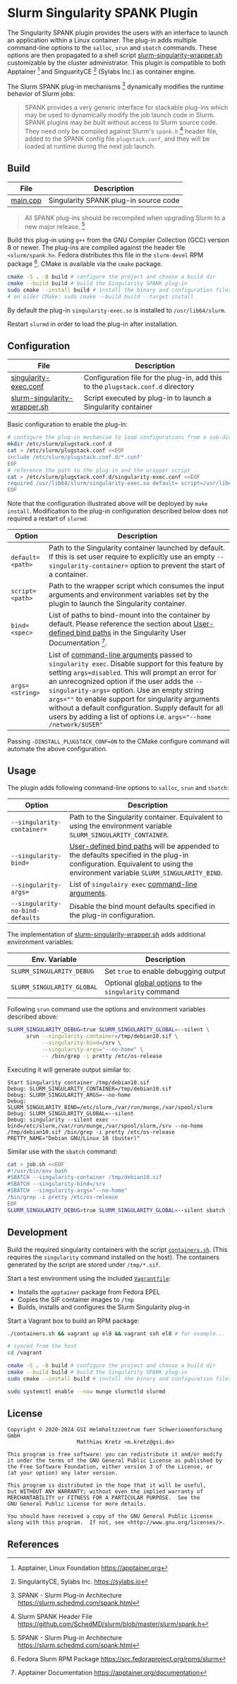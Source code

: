 # Slurm Singularity SPANK Plugin

The Singularity SPANK plugin provides the users with an interface to launch an
application within a Linux container. The plug-in adds multiple command-line
options to the `salloc`, `srun` and `sbatch` commands. These options are then
propagated to a shell script [slurm-singularity-wrapper.sh][98] customizable by
the cluster administrator. This plugin is compatible to both Apptainer [^wtl3M]
and SinguarityCE [^oJ91o] (Sylabs Inc.) as container engine.

The Slurm SPANK plug-in mechanisms [^bk1WA] dynamically modifies the runtime behavior
of Slurm jobs:

> SPANK provides a very generic interface for stackable plug-ins which may be
> used to dynamically modify the job launch code in Slurm. SPANK plugins may be
> built without access to Slurm source code. They need only be compiled against
> Slurm's `spank.h` [^AV7Wy] header file, added to the SPANK config file
> `plugstack.conf`, and they will be loaded at runtime during the next job
> launch.

## Build

File                 | Description
---------------------|---------------------------------------------
[main.cpp](main.cpp) | Singularity SPANK plug-in source code

> All SPANK plug-ins should be recompiled when upgrading Slurm to a new major
> release. [^bk1WA]

Build this plug-in using `g++` from the GNU Compiler Collection (GCC) version 8
or newer. The plug-ins are compiled against the header file `<slurm/spank.h>`.
Fedora distributes this file in the `slurm-devel` RPM package [^DoUiD]. CMake is
available via the `cmake` package.

```sh
cmake -S . -B build # configure the project and choose a build dir
cmake --build build # build the Singularity SPANK plug-in
sudo cmake --install build # install the binary and configuration files
# on older CMake: sudo cmake --build build --target install
```

By default the plug-in `singularity-exec.so` is installed to `/usr/lib64/slurm`.

Restart `slurmd` in order to load the plug-in after installation.

## Configuration

File                               | Description
-----------------------------------|---------------------------------------------
[singularity-exec.conf][99]        | Configuration file for the plug-in, add this to the `plugstack.conf.d` directory
[slurm-singularity-wrapper.sh][98] | Script executed by plug-in to launch a Singularity container

Basic configuration to enable the plug-in:

```bash
# configure the plug-in mechanism to load configurations from a sub-directory
mkdir /etc/slurm/plugstack.conf.d
cat > /etc/slurm/plugstack.conf <<EOF
include /etc/slurm/plugstack.conf.d/*.conf'
EOF
# reference the path to the plug-in and the wrapper script
cat > /etc/slurm/plugstack.conf.d/singularity-exec.conf <<EOF
required /usr/lib64/slurm/singularity-exec.so default= script=/usr/libexec/slurm-singularity-wrapper.sh bind= args=disabled
EOF
```

Note that the configuration illustrated above will be deployed by `make
install`. Modification to the plug-in configuration described below does not
required a restart of `slurmd`:

Option                 | Description
-----------------------|------------------------------------------------
`default=<path>`       | Path to the Singularity container launched by default. If this is set user require to explicitly use an empty `--singularity-container=` option to prevent the start of a container.
`script=<path>`        | Path to the wrapper script which consumes the input arguments and environment variables set by the plugin to launch the Singularity container.
`bind=<spec>`          | List of paths to bind-mount into the container by default. Please reference the section about [User-defined bind paths][95] in the Singularity User Documentation [^E9F6O].
`args=<string>`        | List of [command-line arguments][94] passed to `singularity exec`. Disable support for this feature by setting `args=disabled`. This will prompt an error for an unrecognized option if the user adds the `--singularity-args=` option. Use an empty string `args=""` to enable support for singularity arguments without a default configuration. Supply default for all users by adding a list of options i.e. `args="--home /network/$USER"`

Passing `-DINSTALL_PLUGSTACK_CONF=ON` to the CMake configure command will automate the above configuration.

## Usage

The plugin adds following command-line options to `salloc`, `srun` and `sbatch`:

Option                           | Description
---------------------------------|--------------------------------------
`--singularity-container=`       | Path to the Singularity container. Equivalent to using the environment variable `SLURM_SINGULARITY_CONTAINER`.
`--singularity-bind=`            | [User-defined bind paths][95] will be appended to the defaults specified in the plug-in configuration. Equivalent to using the environment variable `SLURM_SINGULARITY_BIND`.
`--singularity-args=`            | List of `singulairy exec` [command-line arguments][94].
`--singularity-no-bind-defaults` | Disable the bind mount defaults specified in the plug-in configuration.

The implementation of [slurm-singularity-wrapper.sh][98] adds additional environment variables:

Env. Variable                | Description
-----------------------------|-------------------------------------
`SLURM_SINGULARITY_DEBUG`    | Set `true` to enable debugging output
`SLURM_SINGULARITY_GLOBAL`   | Optional [global options][93] to the `singularity` command

Following `srun` command use the options and environment variables described above:

```bash
SLURM_SINGULARITY_DEBUG=true SLURM_SINGULARITY_GLOBAL=--silent \
      srun --singularity-container=/tmp/debian10.sif \
           --singularity-bind=/srv \
           --singularity-args="--no-home" \
           -- /bin/grep -i pretty /etc/os-release
```

Executing it will generate output similar to:

```
Start Singularity container /tmp/debian10.sif
Debug: SLURM_SINGULARITY_CONTAINER=/tmp/debian10.sif
Debug: SLURM_SINGULARITY_ARGS=--no-home
Debug: SLURM_SINGULARITY_BIND=/etc/slurm,/var/run/munge,/var/spool/slurm
Debug: SLURM_SINGULARITY_GLOBAL=--silent
Debug: singularity --silent exec --bind=/etc/slurm,/var/run/munge,/var/spool/slurm,/srv --no-home /tmp/debian10.sif /bin/grep -i pretty /etc/os-release
PRETTY_NAME="Debian GNU/Linux 10 (buster)"
```

Similar use with the `sbatch` command:

```bash
cat > job.sh <<EOF
#!/usr/bin/env bash
#SBATCH --singularity-container /tmp/debian10.sif
#SBATCH --singularity-bind=/srv
#SBATCH --singularity-args="--no-home"
/bin/grep -i pretty /etc/os-release
EOF
SLURM_SINGULARITY_DEBUG=true SLURM_SINGULARITY_GLOBAL=--silent sbatch job.sh
```

## Development

Build the required singularity containers with the script [`containers.sh`][97].
(This requires the `singularity` command installed on the host). The containers
generated by the script are stored under `/tmp/*.sif`.

Start a test environment using the included [`Vagrantfile`][96]:

* Installs the `apptainer` package from Fedora EPEL
* Copies the SIF container images to `/tmp`
* Builds, installs and configures the Slurm Singularity plug-in

Start a Vagrant box to build an RPM package:

```sh
./containers.sh && vagrant up el8 && vagrant ssh el8 # for example...

# synced from the host
cd /vagrant

cmake -S . -B build # configure the project and choose a build dir
cmake --build build # build the Singularity SPANK plug-in
sudo cmake --install build # install the binary and configuration files

sudo systemctl enable --now munge slurmctld slurmd
```

## License

```
Copyright © 2020-2024 GSI Helmholtzzentrum fuer Schwerionenforschung GmbH
                      Matthias Kretz <m.kretz@gsi.de>

This program is free software: you can redistribute it and/or modify
it under the terms of the GNU General Public License as published by
the Free Software Foundation, either version 3 of the License, or
(at your option) any later version.

This program is distributed in the hope that it will be useful,
but WITHOUT ANY WARRANTY; without even the implied warranty of
MERCHANTABILITY or FITNESS FOR A PARTICULAR PURPOSE.  See the
GNU General Public License for more details.

You should have received a copy of the GNU General Public License
along with this program.  If not, see <http://www.gnu.org/licenses/>.
```

## References

[^bk1WA]: SPANK - Slurm Plug-in Architecture
<https://slurm.schedmd.com/spank.html>

[^AV7Wy]: Slurm SPANK Header File
<https://github.com/SchedMD/slurm/blob/master/slurm/spank.h>

[^oJ91o]: SingularityCE, Sylabs Inc.
<https://sylabs.io>

[^wtl3M]: Apptainer, Linux Foundation
<https://apptainer.org>

[^E9F6O]: Apptainer Documentation
<https://apptainer.org/documentation>

[^DoUiD]: Fedora Slurm RPM Package
<https://src.fedoraproject.org/rpms/slurm>

[99]: singularity-exec.conf.in
[98]: slurm-singularity-wrapper.sh
[97]: containers.sh
[96]: Vagrantfile
[95]: https://singularity.hpcng.org/user-docs/master/bind_paths_and_mounts.html#user-defined-bind-paths
[94]: https://singularity.hpcng.org/user-docs/master/cli/singularity_exec.html
[93]: https://singularity.hpcng.org/user-docs/master/cli/singularity.html#options
